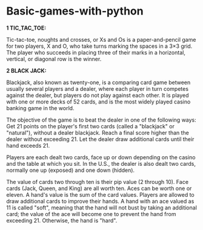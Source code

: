 # Basic-games-with-python

**1 TIC_TAC_TOE:**

Tic-tac-toe, noughts and crosses, or Xs and Os is a paper-and-pencil game for two players, X and O, who take turns marking the spaces in a 3×3 grid. The player who succeeds in placing three of their marks in a horizontal, vertical, or diagonal row is the winner.

**2 BLACK JACK:**

Blackjack, also known as twenty-one, is a comparing card game between usually several players and a dealer, where each player in turn competes against the dealer, but players do not play against each other. It is played with one or more decks of 52 cards, and is the most widely played casino banking game in the world.

The objective of the game is to beat the dealer in one of the following ways:
Get 21 points on the player's first two cards (called a "blackjack" or "natural"), without a dealer blackjack. Reach a final score higher than the dealer without exceeding 21. Let the dealer draw additional cards until their hand exceeds 21.

Players are each dealt two cards, face up or down depending on the casino and the table at which you sit. In the U.S., the dealer is also dealt two cards, normally one up (exposed) and one down (hidden).

The value of cards two through ten is their pip value (2 through 10). Face cards (Jack, Queen, and King) are all worth ten. Aces can be worth one or eleven. A hand's value is the sum of the card values. Players are allowed to draw additional cards to improve their hands. A hand with an ace valued as 11 is called "soft", meaning that the hand will not bust by taking an additional card; the value of the ace will become one to prevent the hand from exceeding 21. Otherwise, the hand is "hard".
